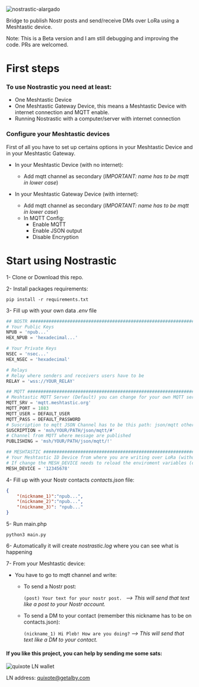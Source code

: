 
![nostrastic-alargado](https://github.com/QuixoteSystems/nostrastic/assets/82296005/e913b878-4319-4e4a-873c-5779752ebf3b)

Bridge to publish Nostr posts and send/receive DMs over LoRa using a Meshtastic device.

Note: This is a Beta version and I am still debugging and improving the code. PRs are welcomed.


# First steps

### To use Nostrastic you need at least:
- One Meshtastic Device
- One Meshtastic Gateway Device, this means a Meshtastic Device with internet connection and MQTT enable.
- Running Nostrastic with a computer/server with internet connection

### Configure your Meshtastic devices
First of all you have to set up certains options in your Meshtastic Device and in your Meshtastic Gateway.
- In your Meshtastic Device (with no internet):
  
  * Add mqtt channel as secondary (*IMPORTANT: name has to be mqtt in lower case*)

- In your Meshtastic Gateway Device (with internet):
  
  * Add mqtt channel as secondary (*IMPORTANT: name has to be mqtt in lower case*)
  * In MQTT Config:
    * Enable MQTT
    * Enable JSON output
    * Disable Encryption

# Start using Nostrastic
1- Clone or Download this repo.

2- Install packages requirements:
```shell
pip install -r requirements.txt
```

3- Fill up with your own data *.env* file
```python
## NOSTR ###################################################################
# Your Public Keys
NPUB = 'npub...'
HEX_NPUB = 'hexadecimal...'

# Your Private Keys
NSEC = 'nsec...'
HEX_NSEC = 'hexadecimal'

# Relays
# Relay where senders and receivers users have to be
RELAY = 'wss://YOUR_RELAY'

## MQTT ####################################################################
# Meshtastic MQTT Server (Default) you can change for your own MQTT server
MQTT_SRV = 'mqtt.meshtastic.org'
MQTT_PORT = 1883
MQTT_USER = DEFAULT_USER
MQTT_PASS = DEFAULT_PASSWORD
# Suscription to mqtt JSON Channel has to be this path: json/mqtt other doesnt work
SUSCRIPTION = 'msh/YOUR/PATH/json/mqtt/#'
# Channel from MQTT where message are published
PUBLISHING = 'msh/YOUR/PATH/json/mqtt/!'

## MESHTASTIC ###############################################################
# Your Meshtastic ID Device from where you are writing over LoRa (without ! symbol)
# If change the MESH_DEVICE needs to reload the enviroment variables (close and open folder VS)
MESH_DEVICE = '12345678'
```

4- Fill up with your Nostr contacts *contacts.json* file:
```json
{
    "(nickname_1)":"npub...",
    "(nickname_2)":"npub...",
    "(nickname_3)": "npub..."
}
```

5- Run main.php
```shell
python3 main.py
```
6- Automatically it will create *nostrastic.log* where you can see what is happening

7- From your Meshtastic device:
  - You have to go to mqtt channel and write:
    * To send a Nostr post:
      
      ```(post) Your text for your nostr post. ``` *--> This will send that text like a post to your Nostr account.*
        
    * To send a DM to your contact (remember this nickname has to be on contacts.json):

      ```(nickname_1) Hi Pleb! How are you doing?``` *--> This will send that text like a DM to your contact.*

#### If you like this project, you can help by sending me some sats:

  ![quixote LN wallet](https://github.com/QuixoteSystems/nostrastic/assets/82296005/709cc5d3-0e99-4e6c-80f2-8d5ddec290f2)

  LN address: quixote@getalby.com
